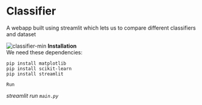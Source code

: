 # Classifier
A webapp built using streamlit which lets us to compare different classifiers and dataset


![classifier-min](https://user-images.githubusercontent.com/54054165/125445574-fb6237f5-ef28-4f98-a505-dd3786c402a2.gif)
<b> Installation</b><br>
We need these dependencies:<br>
```
pip install matplotlib
pip install scikit-learn
pip install streamlit
```
`Run`

<i>streamlit run `main.py`</i>

